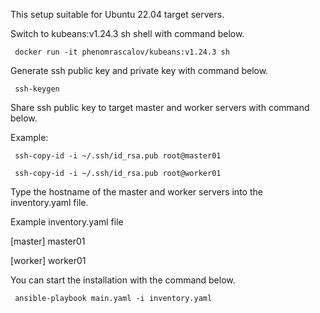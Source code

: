 This setup suitable for Ubuntu 22.04 target servers.

Switch to kubeans:v1.24.3 sh shell with command below.

``` docker run -it phenomrascalov/kubeans:v1.24.3 sh``` 

Generate ssh public key and private key with command below.

``` ssh-keygen``` 

Share ssh public key to target master and worker servers with command below.

Example:

``` ssh-copy-id -i ~/.ssh/id_rsa.pub root@master01``` 

``` ssh-copy-id -i ~/.ssh/id_rsa.pub root@worker01``` 

Type the hostname of the master and worker servers into the inventory.yaml file.

Example inventory.yaml file

[master]
master01

[worker]
worker01

You can start the installation with the command below. 

``` ansible-playbook main.yaml -i inventory.yaml``` 
